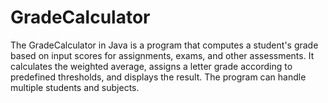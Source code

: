 # GradeCalculator
The GradeCalculator in Java is a program that computes a student's grade based on input scores for assignments, exams, and other assessments. It calculates the weighted average, assigns a letter grade according to predefined thresholds, and displays the result. The program can handle multiple students and subjects.
